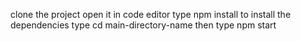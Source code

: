 clone the project
open it in code editor
type npm install to install the dependencies
type cd main-directory-name
then type npm start
